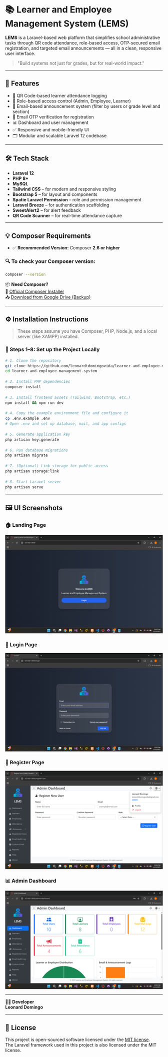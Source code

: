 # 📚 Learner and Employee Management System (LEMS)

**LEMS** is a Laravel-based web platform that simplifies school administrative tasks through QR code attendance, role-based access, OTP-secured email registration, and targeted email announcements — all in a clean, responsive user interface.

> "Build systems not just for grades, but for real-world impact."

---

## 🚀 Features

- 📌 QR Code-based learner attendance logging  
- 👤 Role-based access control (Admin, Employee, Learner)  
- 📧 Email-based announcement system (filter by users or grade level and section)  
- 🔐 Email OTP verification for registration  
- 📊 Dashboard and user management  
- ✅ Responsive and mobile-friendly UI  
- 🗂️ Modular and scalable Laravel 12 codebase  

---

## 🛠️ Tech Stack

- **Laravel 12**  
- **PHP 8+**  
- **MySQL**  
- **Tailwind CSS** – for modern and responsive styling  
- **Bootstrap 5** – for layout and components  
- **Spatie Laravel Permission** – role and permission management  
- **Laravel Breeze** – for authentication scaffolding  
- **SweetAlert2** – for alert feedback  
- **QR Code Scanner** – for real-time attendance capture  

---

## 💡 Composer Requirements

- ✅ **Recommended Version:** Composer **2.6 or higher**

### 🔍 To check your Composer version:

```bash
composer --version
```

📦 **Need Composer?**  
🔗 [Official Composer Installer](https://getcomposer.org/download/)  
📥 [Download from Google Drive (Backup)](https://drive.google.com/file/d/1_RvlePpUOzqaVPJYQ-HQKCGEkAYxxkZU/view?usp=sharing)

---

## ⚙️ Installation Instructions

> These steps assume you have Composer, PHP, Node.js, and a local server (like XAMPP) installed.

### 🔧 Steps 1–8: Set up the Project Locally

```bash
# 1. Clone the repository
git clone https://github.com/leonardtdomingovida/learner-and-employee-management-system.git
cd learner-and-employee-management-system

# 2. Install PHP dependencies
composer install

# 3. Install frontend assets (Tailwind, Bootstrap, etc.)
npm install && npm run dev

# 4. Copy the example environment file and configure it
cp .env.example .env
# Open .env and set up database, mail, and app configs

# 5. Generate application key
php artisan key:generate

# 6. Run database migrations
php artisan migrate

# 7. (Optional) Link storage for public access
php artisan storage:link

# 8. Start Laravel server
php artisan serve
```

---

## 🖼️ UI Screenshots

### 🏠 Landing Page
![Landing Page](public/screenshots/landing_page.png)

### 🔐 Login Page
![Login Page](public/screenshots/login.png)

### 📝 Register Page
![Register Page](public/screenshots/register.png)

### 📊 Admin Dashboard
![Admin Dashboard](public/screenshots/admin_dashboard.png)

---

👨‍💻 **Developer**  
**Leonard Domingo**

---

## 📄 License

This project is open-sourced software licensed under the [MIT license](https://opensource.org/licenses/MIT).  
The Laravel framework used in this project is also licensed under the MIT license.